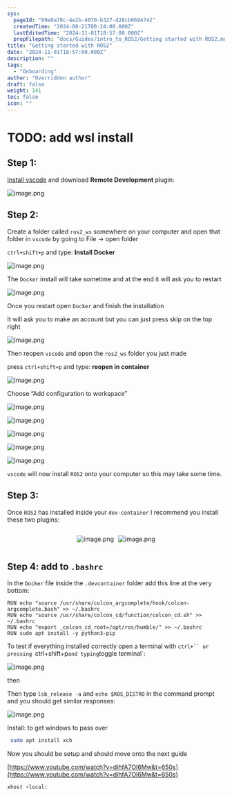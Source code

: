 ```yaml
---
sys:
  pageId: "89e0a78c-4e2b-4070-b327-d28cb0694742"
  createdTime: "2024-08-21T00:24:00.000Z"
  lastEditedTime: "2024-11-01T18:57:00.000Z"
  propFilepath: "docs/Guides/intro_to_ROS2/Getting started with ROS2.md"
title: "Getting started with ROS2"
date: "2024-11-01T18:57:00.000Z"
description: ""
tags:
  - "Onboarding"
author: "Overridden author"
draft: false
weight: 141
toc: false
icon: ""
---
```


# TODO: add wsl install

## Step 1:

[Install vscode](https://code.visualstudio.com/download) and download **Remote Development** plugin:

![image.png](https://prod-files-secure.s3.us-west-2.amazonaws.com/d518164a-d88e-44d1-a4ee-3adb3bd8bce0/efb52993-1881-4a40-b95e-6f020334f022/image.png?X-Amz-Algorithm=AWS4-HMAC-SHA256&X-Amz-Content-Sha256=UNSIGNED-PAYLOAD&X-Amz-Credential=ASIAZI2LB466S2XX433O%2F20250307%2Fus-west-2%2Fs3%2Faws4_request&X-Amz-Date=20250307T160942Z&X-Amz-Expires=3600&X-Amz-Security-Token=IQoJb3JpZ2luX2VjEAAaCXVzLXdlc3QtMiJGMEQCIGbo4lqBJX1yEFW2zjKNx53YS70rxe6E2xzgkHzcoFvCAiBRMh2U31ek5lvlR2L161TQllCG1hViCgzsktiqv1QsuCr%2FAwhIEAAaDDYzNzQyMzE4MzgwNSIMJjHHicSinECkKWnuKtwDODpyYDZLVzlIAdfZupj4ReGiGQlrI2a5KhZQE5b2mW%2FqluNYj5yiLG9JHHDBEnuC3LrZxHJpJDEl7pCw7UH0OCa3ae4ZbugrcDWRERA7To8KIZNd%2BePHVU1%2BO88O8T9nU5xG%2Bf6Knzdzbdz1VW1jh8%2F8%2FZp02AQQSGrS%2FIK2HCoZI3UnljLTFuANJQVBc%2BykmlQFUKbR3Oawgxxzu8TLdduRzOY8WMs04TOerHfu0gXr7DYa1kTbuk97X7XiYu9vzXpNeS6h%2Bzj9deHBn37YLUOBjPa38zJCZrZB4BKuJdvKSO5uWLGk7c8fUu7%2B2vGMnEYo3p7ITCL7mI%2BhveSC8%2BD0ODCQ1JI08jnD2AWeqmfmCZVwy1tuUzlG88Uqtt21gv5KxMKlOUMgJZiEv1hQxlKyPgV%2BHpqi9Fe%2F18n4erSKFO4HQIux8X1SxLRPoyRao%2F0zT7O2csZs5r246fsiB2dUzUJq2EBFFu9qPTzFa0wCWY9a0tkhTaJIOcjfpfx3R8uahEsJ6oOv307KQF0wsk2B9v4EPbaQMbgg7bxF35FgYv0PgYOwi83WLEicE7eL4npkGuS0j0ncfvq8JYy4BF79p5F2MOr%2FO%2FM81htvUt%2BsUGWlyilD00Vp3dcwtZ%2BsvgY6pgFcVcsROWlpL67YicS%2BSCMuaJGUbpn9MMICqwEeDMvNZ2iiWl%2BzQnp%2Bqx1RZJ8kBrM%2FBAL2CzZ6x7UbbJkZscVEORLF9CzvbkG0ZJFKZ1cJCvumBqhxi1wryr5ixUiHgHpKNC9S0euKQDJH6FkILmMdxWd9jJMDOijHD68%2FFAHJOChWgfsASsOC2R%2BSVObjydGCmW27%2FT%2B7hv%2B5sooyftoZiGh5bq46&X-Amz-Signature=ca7d8fda3b04c11be8e1a4a5d5445cf875056316f9680d1b4fded21148559829&X-Amz-SignedHeaders=host&x-id=GetObject)

## Step 2:

Create a folder called `ros2_ws` somewhere on your computer and open that folder in `vscode` by going to File → open folder 

`ctrl+shift+p` and type: **Install Docker**

![image.png](https://prod-files-secure.s3.us-west-2.amazonaws.com/d518164a-d88e-44d1-a4ee-3adb3bd8bce0/2269dc0e-1cd5-47ff-bceb-c04ad9b2eab0/image.png?X-Amz-Algorithm=AWS4-HMAC-SHA256&X-Amz-Content-Sha256=UNSIGNED-PAYLOAD&X-Amz-Credential=ASIAZI2LB466S2XX433O%2F20250307%2Fus-west-2%2Fs3%2Faws4_request&X-Amz-Date=20250307T160942Z&X-Amz-Expires=3600&X-Amz-Security-Token=IQoJb3JpZ2luX2VjEAAaCXVzLXdlc3QtMiJGMEQCIGbo4lqBJX1yEFW2zjKNx53YS70rxe6E2xzgkHzcoFvCAiBRMh2U31ek5lvlR2L161TQllCG1hViCgzsktiqv1QsuCr%2FAwhIEAAaDDYzNzQyMzE4MzgwNSIMJjHHicSinECkKWnuKtwDODpyYDZLVzlIAdfZupj4ReGiGQlrI2a5KhZQE5b2mW%2FqluNYj5yiLG9JHHDBEnuC3LrZxHJpJDEl7pCw7UH0OCa3ae4ZbugrcDWRERA7To8KIZNd%2BePHVU1%2BO88O8T9nU5xG%2Bf6Knzdzbdz1VW1jh8%2F8%2FZp02AQQSGrS%2FIK2HCoZI3UnljLTFuANJQVBc%2BykmlQFUKbR3Oawgxxzu8TLdduRzOY8WMs04TOerHfu0gXr7DYa1kTbuk97X7XiYu9vzXpNeS6h%2Bzj9deHBn37YLUOBjPa38zJCZrZB4BKuJdvKSO5uWLGk7c8fUu7%2B2vGMnEYo3p7ITCL7mI%2BhveSC8%2BD0ODCQ1JI08jnD2AWeqmfmCZVwy1tuUzlG88Uqtt21gv5KxMKlOUMgJZiEv1hQxlKyPgV%2BHpqi9Fe%2F18n4erSKFO4HQIux8X1SxLRPoyRao%2F0zT7O2csZs5r246fsiB2dUzUJq2EBFFu9qPTzFa0wCWY9a0tkhTaJIOcjfpfx3R8uahEsJ6oOv307KQF0wsk2B9v4EPbaQMbgg7bxF35FgYv0PgYOwi83WLEicE7eL4npkGuS0j0ncfvq8JYy4BF79p5F2MOr%2FO%2FM81htvUt%2BsUGWlyilD00Vp3dcwtZ%2BsvgY6pgFcVcsROWlpL67YicS%2BSCMuaJGUbpn9MMICqwEeDMvNZ2iiWl%2BzQnp%2Bqx1RZJ8kBrM%2FBAL2CzZ6x7UbbJkZscVEORLF9CzvbkG0ZJFKZ1cJCvumBqhxi1wryr5ixUiHgHpKNC9S0euKQDJH6FkILmMdxWd9jJMDOijHD68%2FFAHJOChWgfsASsOC2R%2BSVObjydGCmW27%2FT%2B7hv%2B5sooyftoZiGh5bq46&X-Amz-Signature=9325dd3e80136f3d426a9c9eabb4f65d5b2ea685bd8fbf3226d83e56f102fea6&X-Amz-SignedHeaders=host&x-id=GetObject)

The `Docker` install will take sometime and at the end it will ask you to restart

![image.png](https://prod-files-secure.s3.us-west-2.amazonaws.com/d518164a-d88e-44d1-a4ee-3adb3bd8bce0/ed233f78-be33-4b1f-b89c-9c346c0e961e/image.png?X-Amz-Algorithm=AWS4-HMAC-SHA256&X-Amz-Content-Sha256=UNSIGNED-PAYLOAD&X-Amz-Credential=ASIAZI2LB466S2XX433O%2F20250307%2Fus-west-2%2Fs3%2Faws4_request&X-Amz-Date=20250307T160942Z&X-Amz-Expires=3600&X-Amz-Security-Token=IQoJb3JpZ2luX2VjEAAaCXVzLXdlc3QtMiJGMEQCIGbo4lqBJX1yEFW2zjKNx53YS70rxe6E2xzgkHzcoFvCAiBRMh2U31ek5lvlR2L161TQllCG1hViCgzsktiqv1QsuCr%2FAwhIEAAaDDYzNzQyMzE4MzgwNSIMJjHHicSinECkKWnuKtwDODpyYDZLVzlIAdfZupj4ReGiGQlrI2a5KhZQE5b2mW%2FqluNYj5yiLG9JHHDBEnuC3LrZxHJpJDEl7pCw7UH0OCa3ae4ZbugrcDWRERA7To8KIZNd%2BePHVU1%2BO88O8T9nU5xG%2Bf6Knzdzbdz1VW1jh8%2F8%2FZp02AQQSGrS%2FIK2HCoZI3UnljLTFuANJQVBc%2BykmlQFUKbR3Oawgxxzu8TLdduRzOY8WMs04TOerHfu0gXr7DYa1kTbuk97X7XiYu9vzXpNeS6h%2Bzj9deHBn37YLUOBjPa38zJCZrZB4BKuJdvKSO5uWLGk7c8fUu7%2B2vGMnEYo3p7ITCL7mI%2BhveSC8%2BD0ODCQ1JI08jnD2AWeqmfmCZVwy1tuUzlG88Uqtt21gv5KxMKlOUMgJZiEv1hQxlKyPgV%2BHpqi9Fe%2F18n4erSKFO4HQIux8X1SxLRPoyRao%2F0zT7O2csZs5r246fsiB2dUzUJq2EBFFu9qPTzFa0wCWY9a0tkhTaJIOcjfpfx3R8uahEsJ6oOv307KQF0wsk2B9v4EPbaQMbgg7bxF35FgYv0PgYOwi83WLEicE7eL4npkGuS0j0ncfvq8JYy4BF79p5F2MOr%2FO%2FM81htvUt%2BsUGWlyilD00Vp3dcwtZ%2BsvgY6pgFcVcsROWlpL67YicS%2BSCMuaJGUbpn9MMICqwEeDMvNZ2iiWl%2BzQnp%2Bqx1RZJ8kBrM%2FBAL2CzZ6x7UbbJkZscVEORLF9CzvbkG0ZJFKZ1cJCvumBqhxi1wryr5ixUiHgHpKNC9S0euKQDJH6FkILmMdxWd9jJMDOijHD68%2FFAHJOChWgfsASsOC2R%2BSVObjydGCmW27%2FT%2B7hv%2B5sooyftoZiGh5bq46&X-Amz-Signature=e094d4458fc516940d84e1ca663e6b1f191671b16b3f5e4667bdbc409607d789&X-Amz-SignedHeaders=host&x-id=GetObject)

Once you restart open `Docker` and finish the installation

It will ask you to make an account but you can just press skip on the top right

![image.png](https://prod-files-secure.s3.us-west-2.amazonaws.com/d518164a-d88e-44d1-a4ee-3adb3bd8bce0/21010ad9-1659-4fd9-9f59-9932a09b2a3d/image.png?X-Amz-Algorithm=AWS4-HMAC-SHA256&X-Amz-Content-Sha256=UNSIGNED-PAYLOAD&X-Amz-Credential=ASIAZI2LB466S2XX433O%2F20250307%2Fus-west-2%2Fs3%2Faws4_request&X-Amz-Date=20250307T160942Z&X-Amz-Expires=3600&X-Amz-Security-Token=IQoJb3JpZ2luX2VjEAAaCXVzLXdlc3QtMiJGMEQCIGbo4lqBJX1yEFW2zjKNx53YS70rxe6E2xzgkHzcoFvCAiBRMh2U31ek5lvlR2L161TQllCG1hViCgzsktiqv1QsuCr%2FAwhIEAAaDDYzNzQyMzE4MzgwNSIMJjHHicSinECkKWnuKtwDODpyYDZLVzlIAdfZupj4ReGiGQlrI2a5KhZQE5b2mW%2FqluNYj5yiLG9JHHDBEnuC3LrZxHJpJDEl7pCw7UH0OCa3ae4ZbugrcDWRERA7To8KIZNd%2BePHVU1%2BO88O8T9nU5xG%2Bf6Knzdzbdz1VW1jh8%2F8%2FZp02AQQSGrS%2FIK2HCoZI3UnljLTFuANJQVBc%2BykmlQFUKbR3Oawgxxzu8TLdduRzOY8WMs04TOerHfu0gXr7DYa1kTbuk97X7XiYu9vzXpNeS6h%2Bzj9deHBn37YLUOBjPa38zJCZrZB4BKuJdvKSO5uWLGk7c8fUu7%2B2vGMnEYo3p7ITCL7mI%2BhveSC8%2BD0ODCQ1JI08jnD2AWeqmfmCZVwy1tuUzlG88Uqtt21gv5KxMKlOUMgJZiEv1hQxlKyPgV%2BHpqi9Fe%2F18n4erSKFO4HQIux8X1SxLRPoyRao%2F0zT7O2csZs5r246fsiB2dUzUJq2EBFFu9qPTzFa0wCWY9a0tkhTaJIOcjfpfx3R8uahEsJ6oOv307KQF0wsk2B9v4EPbaQMbgg7bxF35FgYv0PgYOwi83WLEicE7eL4npkGuS0j0ncfvq8JYy4BF79p5F2MOr%2FO%2FM81htvUt%2BsUGWlyilD00Vp3dcwtZ%2BsvgY6pgFcVcsROWlpL67YicS%2BSCMuaJGUbpn9MMICqwEeDMvNZ2iiWl%2BzQnp%2Bqx1RZJ8kBrM%2FBAL2CzZ6x7UbbJkZscVEORLF9CzvbkG0ZJFKZ1cJCvumBqhxi1wryr5ixUiHgHpKNC9S0euKQDJH6FkILmMdxWd9jJMDOijHD68%2FFAHJOChWgfsASsOC2R%2BSVObjydGCmW27%2FT%2B7hv%2B5sooyftoZiGh5bq46&X-Amz-Signature=ae1f72c9746eb2da99e36ca0fc6a0df0f45dd3f64b9dd7e0888c8fe544f23351&X-Amz-SignedHeaders=host&x-id=GetObject)

Then reopen `vscode` and open the `ros2_ws` folder you just made

press `ctrl+shift+p` and type: **reopen in container**

![image.png](https://prod-files-secure.s3.us-west-2.amazonaws.com/d518164a-d88e-44d1-a4ee-3adb3bd8bce0/4e93b8c2-41ad-488c-8095-c74205196118/image.png?X-Amz-Algorithm=AWS4-HMAC-SHA256&X-Amz-Content-Sha256=UNSIGNED-PAYLOAD&X-Amz-Credential=ASIAZI2LB466S2XX433O%2F20250307%2Fus-west-2%2Fs3%2Faws4_request&X-Amz-Date=20250307T160942Z&X-Amz-Expires=3600&X-Amz-Security-Token=IQoJb3JpZ2luX2VjEAAaCXVzLXdlc3QtMiJGMEQCIGbo4lqBJX1yEFW2zjKNx53YS70rxe6E2xzgkHzcoFvCAiBRMh2U31ek5lvlR2L161TQllCG1hViCgzsktiqv1QsuCr%2FAwhIEAAaDDYzNzQyMzE4MzgwNSIMJjHHicSinECkKWnuKtwDODpyYDZLVzlIAdfZupj4ReGiGQlrI2a5KhZQE5b2mW%2FqluNYj5yiLG9JHHDBEnuC3LrZxHJpJDEl7pCw7UH0OCa3ae4ZbugrcDWRERA7To8KIZNd%2BePHVU1%2BO88O8T9nU5xG%2Bf6Knzdzbdz1VW1jh8%2F8%2FZp02AQQSGrS%2FIK2HCoZI3UnljLTFuANJQVBc%2BykmlQFUKbR3Oawgxxzu8TLdduRzOY8WMs04TOerHfu0gXr7DYa1kTbuk97X7XiYu9vzXpNeS6h%2Bzj9deHBn37YLUOBjPa38zJCZrZB4BKuJdvKSO5uWLGk7c8fUu7%2B2vGMnEYo3p7ITCL7mI%2BhveSC8%2BD0ODCQ1JI08jnD2AWeqmfmCZVwy1tuUzlG88Uqtt21gv5KxMKlOUMgJZiEv1hQxlKyPgV%2BHpqi9Fe%2F18n4erSKFO4HQIux8X1SxLRPoyRao%2F0zT7O2csZs5r246fsiB2dUzUJq2EBFFu9qPTzFa0wCWY9a0tkhTaJIOcjfpfx3R8uahEsJ6oOv307KQF0wsk2B9v4EPbaQMbgg7bxF35FgYv0PgYOwi83WLEicE7eL4npkGuS0j0ncfvq8JYy4BF79p5F2MOr%2FO%2FM81htvUt%2BsUGWlyilD00Vp3dcwtZ%2BsvgY6pgFcVcsROWlpL67YicS%2BSCMuaJGUbpn9MMICqwEeDMvNZ2iiWl%2BzQnp%2Bqx1RZJ8kBrM%2FBAL2CzZ6x7UbbJkZscVEORLF9CzvbkG0ZJFKZ1cJCvumBqhxi1wryr5ixUiHgHpKNC9S0euKQDJH6FkILmMdxWd9jJMDOijHD68%2FFAHJOChWgfsASsOC2R%2BSVObjydGCmW27%2FT%2B7hv%2B5sooyftoZiGh5bq46&X-Amz-Signature=2e8280dd229df3dbf2350a1ceeacd63eb0465937c2d5223a991786e9c9fbae69&X-Amz-SignedHeaders=host&x-id=GetObject)

Choose “Add configuration to workspace”

![image.png](https://prod-files-secure.s3.us-west-2.amazonaws.com/d518164a-d88e-44d1-a4ee-3adb3bd8bce0/9560b282-5060-4989-ba37-97e7b2c22476/image.png?X-Amz-Algorithm=AWS4-HMAC-SHA256&X-Amz-Content-Sha256=UNSIGNED-PAYLOAD&X-Amz-Credential=ASIAZI2LB466S2XX433O%2F20250307%2Fus-west-2%2Fs3%2Faws4_request&X-Amz-Date=20250307T160942Z&X-Amz-Expires=3600&X-Amz-Security-Token=IQoJb3JpZ2luX2VjEAAaCXVzLXdlc3QtMiJGMEQCIGbo4lqBJX1yEFW2zjKNx53YS70rxe6E2xzgkHzcoFvCAiBRMh2U31ek5lvlR2L161TQllCG1hViCgzsktiqv1QsuCr%2FAwhIEAAaDDYzNzQyMzE4MzgwNSIMJjHHicSinECkKWnuKtwDODpyYDZLVzlIAdfZupj4ReGiGQlrI2a5KhZQE5b2mW%2FqluNYj5yiLG9JHHDBEnuC3LrZxHJpJDEl7pCw7UH0OCa3ae4ZbugrcDWRERA7To8KIZNd%2BePHVU1%2BO88O8T9nU5xG%2Bf6Knzdzbdz1VW1jh8%2F8%2FZp02AQQSGrS%2FIK2HCoZI3UnljLTFuANJQVBc%2BykmlQFUKbR3Oawgxxzu8TLdduRzOY8WMs04TOerHfu0gXr7DYa1kTbuk97X7XiYu9vzXpNeS6h%2Bzj9deHBn37YLUOBjPa38zJCZrZB4BKuJdvKSO5uWLGk7c8fUu7%2B2vGMnEYo3p7ITCL7mI%2BhveSC8%2BD0ODCQ1JI08jnD2AWeqmfmCZVwy1tuUzlG88Uqtt21gv5KxMKlOUMgJZiEv1hQxlKyPgV%2BHpqi9Fe%2F18n4erSKFO4HQIux8X1SxLRPoyRao%2F0zT7O2csZs5r246fsiB2dUzUJq2EBFFu9qPTzFa0wCWY9a0tkhTaJIOcjfpfx3R8uahEsJ6oOv307KQF0wsk2B9v4EPbaQMbgg7bxF35FgYv0PgYOwi83WLEicE7eL4npkGuS0j0ncfvq8JYy4BF79p5F2MOr%2FO%2FM81htvUt%2BsUGWlyilD00Vp3dcwtZ%2BsvgY6pgFcVcsROWlpL67YicS%2BSCMuaJGUbpn9MMICqwEeDMvNZ2iiWl%2BzQnp%2Bqx1RZJ8kBrM%2FBAL2CzZ6x7UbbJkZscVEORLF9CzvbkG0ZJFKZ1cJCvumBqhxi1wryr5ixUiHgHpKNC9S0euKQDJH6FkILmMdxWd9jJMDOijHD68%2FFAHJOChWgfsASsOC2R%2BSVObjydGCmW27%2FT%2B7hv%2B5sooyftoZiGh5bq46&X-Amz-Signature=14f742ad58206c6f4955c7aa5f4d6e7ddbe0aa85f58f43746890641434c942ec&X-Amz-SignedHeaders=host&x-id=GetObject)

![image.png](https://prod-files-secure.s3.us-west-2.amazonaws.com/d518164a-d88e-44d1-a4ee-3adb3bd8bce0/2ee63f81-886b-48e8-a553-dc6e5eac99e4/image.png?X-Amz-Algorithm=AWS4-HMAC-SHA256&X-Amz-Content-Sha256=UNSIGNED-PAYLOAD&X-Amz-Credential=ASIAZI2LB466S2XX433O%2F20250307%2Fus-west-2%2Fs3%2Faws4_request&X-Amz-Date=20250307T160942Z&X-Amz-Expires=3600&X-Amz-Security-Token=IQoJb3JpZ2luX2VjEAAaCXVzLXdlc3QtMiJGMEQCIGbo4lqBJX1yEFW2zjKNx53YS70rxe6E2xzgkHzcoFvCAiBRMh2U31ek5lvlR2L161TQllCG1hViCgzsktiqv1QsuCr%2FAwhIEAAaDDYzNzQyMzE4MzgwNSIMJjHHicSinECkKWnuKtwDODpyYDZLVzlIAdfZupj4ReGiGQlrI2a5KhZQE5b2mW%2FqluNYj5yiLG9JHHDBEnuC3LrZxHJpJDEl7pCw7UH0OCa3ae4ZbugrcDWRERA7To8KIZNd%2BePHVU1%2BO88O8T9nU5xG%2Bf6Knzdzbdz1VW1jh8%2F8%2FZp02AQQSGrS%2FIK2HCoZI3UnljLTFuANJQVBc%2BykmlQFUKbR3Oawgxxzu8TLdduRzOY8WMs04TOerHfu0gXr7DYa1kTbuk97X7XiYu9vzXpNeS6h%2Bzj9deHBn37YLUOBjPa38zJCZrZB4BKuJdvKSO5uWLGk7c8fUu7%2B2vGMnEYo3p7ITCL7mI%2BhveSC8%2BD0ODCQ1JI08jnD2AWeqmfmCZVwy1tuUzlG88Uqtt21gv5KxMKlOUMgJZiEv1hQxlKyPgV%2BHpqi9Fe%2F18n4erSKFO4HQIux8X1SxLRPoyRao%2F0zT7O2csZs5r246fsiB2dUzUJq2EBFFu9qPTzFa0wCWY9a0tkhTaJIOcjfpfx3R8uahEsJ6oOv307KQF0wsk2B9v4EPbaQMbgg7bxF35FgYv0PgYOwi83WLEicE7eL4npkGuS0j0ncfvq8JYy4BF79p5F2MOr%2FO%2FM81htvUt%2BsUGWlyilD00Vp3dcwtZ%2BsvgY6pgFcVcsROWlpL67YicS%2BSCMuaJGUbpn9MMICqwEeDMvNZ2iiWl%2BzQnp%2Bqx1RZJ8kBrM%2FBAL2CzZ6x7UbbJkZscVEORLF9CzvbkG0ZJFKZ1cJCvumBqhxi1wryr5ixUiHgHpKNC9S0euKQDJH6FkILmMdxWd9jJMDOijHD68%2FFAHJOChWgfsASsOC2R%2BSVObjydGCmW27%2FT%2B7hv%2B5sooyftoZiGh5bq46&X-Amz-Signature=656ba8dd76465c87edc4eaf3c8edd42e8a14cdd64f3a116a7c6966ca35f2ea34&X-Amz-SignedHeaders=host&x-id=GetObject)

![image.png](https://prod-files-secure.s3.us-west-2.amazonaws.com/d518164a-d88e-44d1-a4ee-3adb3bd8bce0/ae1580b2-b048-407e-aed9-b584224a7a04/image.png?X-Amz-Algorithm=AWS4-HMAC-SHA256&X-Amz-Content-Sha256=UNSIGNED-PAYLOAD&X-Amz-Credential=ASIAZI2LB466S2XX433O%2F20250307%2Fus-west-2%2Fs3%2Faws4_request&X-Amz-Date=20250307T160942Z&X-Amz-Expires=3600&X-Amz-Security-Token=IQoJb3JpZ2luX2VjEAAaCXVzLXdlc3QtMiJGMEQCIGbo4lqBJX1yEFW2zjKNx53YS70rxe6E2xzgkHzcoFvCAiBRMh2U31ek5lvlR2L161TQllCG1hViCgzsktiqv1QsuCr%2FAwhIEAAaDDYzNzQyMzE4MzgwNSIMJjHHicSinECkKWnuKtwDODpyYDZLVzlIAdfZupj4ReGiGQlrI2a5KhZQE5b2mW%2FqluNYj5yiLG9JHHDBEnuC3LrZxHJpJDEl7pCw7UH0OCa3ae4ZbugrcDWRERA7To8KIZNd%2BePHVU1%2BO88O8T9nU5xG%2Bf6Knzdzbdz1VW1jh8%2F8%2FZp02AQQSGrS%2FIK2HCoZI3UnljLTFuANJQVBc%2BykmlQFUKbR3Oawgxxzu8TLdduRzOY8WMs04TOerHfu0gXr7DYa1kTbuk97X7XiYu9vzXpNeS6h%2Bzj9deHBn37YLUOBjPa38zJCZrZB4BKuJdvKSO5uWLGk7c8fUu7%2B2vGMnEYo3p7ITCL7mI%2BhveSC8%2BD0ODCQ1JI08jnD2AWeqmfmCZVwy1tuUzlG88Uqtt21gv5KxMKlOUMgJZiEv1hQxlKyPgV%2BHpqi9Fe%2F18n4erSKFO4HQIux8X1SxLRPoyRao%2F0zT7O2csZs5r246fsiB2dUzUJq2EBFFu9qPTzFa0wCWY9a0tkhTaJIOcjfpfx3R8uahEsJ6oOv307KQF0wsk2B9v4EPbaQMbgg7bxF35FgYv0PgYOwi83WLEicE7eL4npkGuS0j0ncfvq8JYy4BF79p5F2MOr%2FO%2FM81htvUt%2BsUGWlyilD00Vp3dcwtZ%2BsvgY6pgFcVcsROWlpL67YicS%2BSCMuaJGUbpn9MMICqwEeDMvNZ2iiWl%2BzQnp%2Bqx1RZJ8kBrM%2FBAL2CzZ6x7UbbJkZscVEORLF9CzvbkG0ZJFKZ1cJCvumBqhxi1wryr5ixUiHgHpKNC9S0euKQDJH6FkILmMdxWd9jJMDOijHD68%2FFAHJOChWgfsASsOC2R%2BSVObjydGCmW27%2FT%2B7hv%2B5sooyftoZiGh5bq46&X-Amz-Signature=c1628e618d2b21a59590d70428466d50475f343b2c1263f289dcc409fe1c51b9&X-Amz-SignedHeaders=host&x-id=GetObject)

![image.png](https://prod-files-secure.s3.us-west-2.amazonaws.com/d518164a-d88e-44d1-a4ee-3adb3bd8bce0/53255b28-f75e-430f-b9e3-c0ac8577e42b/image.png?X-Amz-Algorithm=AWS4-HMAC-SHA256&X-Amz-Content-Sha256=UNSIGNED-PAYLOAD&X-Amz-Credential=ASIAZI2LB466S2XX433O%2F20250307%2Fus-west-2%2Fs3%2Faws4_request&X-Amz-Date=20250307T160942Z&X-Amz-Expires=3600&X-Amz-Security-Token=IQoJb3JpZ2luX2VjEAAaCXVzLXdlc3QtMiJGMEQCIGbo4lqBJX1yEFW2zjKNx53YS70rxe6E2xzgkHzcoFvCAiBRMh2U31ek5lvlR2L161TQllCG1hViCgzsktiqv1QsuCr%2FAwhIEAAaDDYzNzQyMzE4MzgwNSIMJjHHicSinECkKWnuKtwDODpyYDZLVzlIAdfZupj4ReGiGQlrI2a5KhZQE5b2mW%2FqluNYj5yiLG9JHHDBEnuC3LrZxHJpJDEl7pCw7UH0OCa3ae4ZbugrcDWRERA7To8KIZNd%2BePHVU1%2BO88O8T9nU5xG%2Bf6Knzdzbdz1VW1jh8%2F8%2FZp02AQQSGrS%2FIK2HCoZI3UnljLTFuANJQVBc%2BykmlQFUKbR3Oawgxxzu8TLdduRzOY8WMs04TOerHfu0gXr7DYa1kTbuk97X7XiYu9vzXpNeS6h%2Bzj9deHBn37YLUOBjPa38zJCZrZB4BKuJdvKSO5uWLGk7c8fUu7%2B2vGMnEYo3p7ITCL7mI%2BhveSC8%2BD0ODCQ1JI08jnD2AWeqmfmCZVwy1tuUzlG88Uqtt21gv5KxMKlOUMgJZiEv1hQxlKyPgV%2BHpqi9Fe%2F18n4erSKFO4HQIux8X1SxLRPoyRao%2F0zT7O2csZs5r246fsiB2dUzUJq2EBFFu9qPTzFa0wCWY9a0tkhTaJIOcjfpfx3R8uahEsJ6oOv307KQF0wsk2B9v4EPbaQMbgg7bxF35FgYv0PgYOwi83WLEicE7eL4npkGuS0j0ncfvq8JYy4BF79p5F2MOr%2FO%2FM81htvUt%2BsUGWlyilD00Vp3dcwtZ%2BsvgY6pgFcVcsROWlpL67YicS%2BSCMuaJGUbpn9MMICqwEeDMvNZ2iiWl%2BzQnp%2Bqx1RZJ8kBrM%2FBAL2CzZ6x7UbbJkZscVEORLF9CzvbkG0ZJFKZ1cJCvumBqhxi1wryr5ixUiHgHpKNC9S0euKQDJH6FkILmMdxWd9jJMDOijHD68%2FFAHJOChWgfsASsOC2R%2BSVObjydGCmW27%2FT%2B7hv%2B5sooyftoZiGh5bq46&X-Amz-Signature=11fbfcf33d0dd5c201c51f20e15b3afdccf1a9a887affef84d5495834cf85fb1&X-Amz-SignedHeaders=host&x-id=GetObject)

![image.png](https://prod-files-secure.s3.us-west-2.amazonaws.com/d518164a-d88e-44d1-a4ee-3adb3bd8bce0/7c562767-5af9-4ffb-97d1-327bcdf4ee00/image.png?X-Amz-Algorithm=AWS4-HMAC-SHA256&X-Amz-Content-Sha256=UNSIGNED-PAYLOAD&X-Amz-Credential=ASIAZI2LB466S2XX433O%2F20250307%2Fus-west-2%2Fs3%2Faws4_request&X-Amz-Date=20250307T160942Z&X-Amz-Expires=3600&X-Amz-Security-Token=IQoJb3JpZ2luX2VjEAAaCXVzLXdlc3QtMiJGMEQCIGbo4lqBJX1yEFW2zjKNx53YS70rxe6E2xzgkHzcoFvCAiBRMh2U31ek5lvlR2L161TQllCG1hViCgzsktiqv1QsuCr%2FAwhIEAAaDDYzNzQyMzE4MzgwNSIMJjHHicSinECkKWnuKtwDODpyYDZLVzlIAdfZupj4ReGiGQlrI2a5KhZQE5b2mW%2FqluNYj5yiLG9JHHDBEnuC3LrZxHJpJDEl7pCw7UH0OCa3ae4ZbugrcDWRERA7To8KIZNd%2BePHVU1%2BO88O8T9nU5xG%2Bf6Knzdzbdz1VW1jh8%2F8%2FZp02AQQSGrS%2FIK2HCoZI3UnljLTFuANJQVBc%2BykmlQFUKbR3Oawgxxzu8TLdduRzOY8WMs04TOerHfu0gXr7DYa1kTbuk97X7XiYu9vzXpNeS6h%2Bzj9deHBn37YLUOBjPa38zJCZrZB4BKuJdvKSO5uWLGk7c8fUu7%2B2vGMnEYo3p7ITCL7mI%2BhveSC8%2BD0ODCQ1JI08jnD2AWeqmfmCZVwy1tuUzlG88Uqtt21gv5KxMKlOUMgJZiEv1hQxlKyPgV%2BHpqi9Fe%2F18n4erSKFO4HQIux8X1SxLRPoyRao%2F0zT7O2csZs5r246fsiB2dUzUJq2EBFFu9qPTzFa0wCWY9a0tkhTaJIOcjfpfx3R8uahEsJ6oOv307KQF0wsk2B9v4EPbaQMbgg7bxF35FgYv0PgYOwi83WLEicE7eL4npkGuS0j0ncfvq8JYy4BF79p5F2MOr%2FO%2FM81htvUt%2BsUGWlyilD00Vp3dcwtZ%2BsvgY6pgFcVcsROWlpL67YicS%2BSCMuaJGUbpn9MMICqwEeDMvNZ2iiWl%2BzQnp%2Bqx1RZJ8kBrM%2FBAL2CzZ6x7UbbJkZscVEORLF9CzvbkG0ZJFKZ1cJCvumBqhxi1wryr5ixUiHgHpKNC9S0euKQDJH6FkILmMdxWd9jJMDOijHD68%2FFAHJOChWgfsASsOC2R%2BSVObjydGCmW27%2FT%2B7hv%2B5sooyftoZiGh5bq46&X-Amz-Signature=19e148ae1144674263fc2cee478581b74b4d4a6f806448289ea0cbff31c2cd6e&X-Amz-SignedHeaders=host&x-id=GetObject)

`vscode` will now install `ROS2` onto your computer so this may take some time.

## Step 3:

Once `ROS2` has installed inside your `dev-container` I recommend you install these two plugins:

<div style="display: flex;flex-direction: row; column-gap:10px; max-width: 630px;justify-content: center;">
<div>

![image.png](https://prod-files-secure.s3.us-west-2.amazonaws.com/d518164a-d88e-44d1-a4ee-3adb3bd8bce0/3fc3d550-5a54-4ba1-ba6b-faa01cdb7369/image.png?X-Amz-Algorithm=AWS4-HMAC-SHA256&X-Amz-Content-Sha256=UNSIGNED-PAYLOAD&X-Amz-Credential=ASIAZI2LB466RKDLKLRS%2F20250307%2Fus-west-2%2Fs3%2Faws4_request&X-Amz-Date=20250307T160947Z&X-Amz-Expires=3600&X-Amz-Security-Token=IQoJb3JpZ2luX2VjEAAaCXVzLXdlc3QtMiJIMEYCIQCJN%2BDJC6MpoMz80KRaoh17PKgjP3aZDLOhO2s2pWMb5QIhAKn%2Fi7kg3pl4S9NoG40%2BQ5II5VdsfwXmVdGEVz7owQPZKv8DCEkQABoMNjM3NDIzMTgzODA1IgxzHZ6qs9ihI0Ywn9Qq3APp91CpYZe%2FKaAaLsdOV%2B4AMJi56YzTWSyi9Zp9eMvNAbRcBSzVRS%2F49I6JHAzAn%2BfmRlCUnjfKX8lcplTVedf%2FwDEcU021NPMS%2BDzG9n3ZexqA2aTlV6Gj3BkvsjPYs95WDeIx3%2BaMwi0ZhQVKLYxCzIKd6tDmTb1t9%2B3u7l020s3hS1lvoKwDX63uR7NHZUvJ5wQbuuahKYwSq%2BTPk4LLkSLokekDw1Q4VNP474TIVNvJBfbhevsURop5%2B5uX81fA6vpJUViK1P8we4td5p2v52sQJX16TATJaq8LDzalCmXuQa65rMPvW8GqBaLoJ2Sj0ZJ4bRIm9VBtOSBhfiHPM8rrWTiKWhcw%2BzgW3WQKLOkI%2BDzIylGeEBO1HbOSCo57T3A0o3LlYKezKZJSFiLpVkhFR3UlGETf%2BBd2frS4Yj5leu9QjSZwE0YYXjDA8CIQ4XWoZTh1SsvMUOVu%2F7XbzARWLOYjNdKQh7%2BK%2FuBtu1SxTgMpn6L7cK6DXEHcCTM4G9j4pAWojKFlHxiEyoKFLsgRrIiISR%2B9UJF1TZ5gv8YJPKz35Lapbtr7fpMflzd7cf%2BmLhGtx4cMDFGXnA%2FLvG0M88QIqCHsxUlIG%2FjbftovuPfVf0KccrzVNzD0n6y%2BBjqkAaXX6H7s5tjKkOMq%2B9IEOLxj6zuMo1wQFz7zZqD983cpTeqq0i4x5vVYCsaNJWP8U3rrxWDupneAwMZHfHIp6mv1BdICHuzQQnkzw1Xzyh9A6WLaTDvVvIYb0krAzo6NXfyIieFlPhj6vGd5qcvkF%2FmWq0WNp4zwuw2WpMfF03VDJZ2rZuwLAX6V4MM7nYydPpjkTrcW6Wb%2FGtBopQQ%2BAuue7hkL&X-Amz-Signature=5a2a74291fc9a1e45440406ed2272703e748c7c6e7920466f9cedd07bea9ec53&X-Amz-SignedHeaders=host&x-id=GetObject)

</div>
<div>

![image.png](https://prod-files-secure.s3.us-west-2.amazonaws.com/d518164a-d88e-44d1-a4ee-3adb3bd8bce0/d994cc66-13c2-4093-a5a3-f84cf4601a82/image.png?X-Amz-Algorithm=AWS4-HMAC-SHA256&X-Amz-Content-Sha256=UNSIGNED-PAYLOAD&X-Amz-Credential=ASIAZI2LB466UBLKMA5A%2F20250307%2Fus-west-2%2Fs3%2Faws4_request&X-Amz-Date=20250307T160948Z&X-Amz-Expires=3600&X-Amz-Security-Token=IQoJb3JpZ2luX2VjEAAaCXVzLXdlc3QtMiJHMEUCIGujKB2XS0igXBqDdJmVESrUZxeM8Q%2BkebuLwOBkpsF5AiEA0ijugRFT%2BbJJ3Wr0DxrPuHwZG47tBZJtdxsljQ4A8ZYq%2FwMISBAAGgw2Mzc0MjMxODM4MDUiDEmjiLU6dgo6aZsSQSrcA2L6vRJI0v5vs3wGY7qsQyF3O8hGfTRHivq0IyFSVY5Sc2MHJz6qMm6BEQBF3zy0ahnmqo4JJ%2FLkJNwq0rune0RRs8rIe2l6xrLj7SHulv16ZHpIdA7U%2BYpLZ%2BFmmfVVxFiyr1S1i%2BvHpBZiVLh6cZf%2BflV3Rs1z4cg2XBWbatDaG75H9Ha%2Fqw3hCRO5Kwpb57rfVr1SBSoYmNQ0Coy%2FUJ%2FOUDfnriy9izfNJGqh52XC24a0tqWNN54F4fQQkphUYZTcDLWJT%2BmOH2KmZt2WCjdLvBrSB73S5s%2BY%2FQL2QthT9DcU%2Bxhsp7lvSAQQTNtxaZ3eFP4ikwCkwH05KqoSyn4jlgk1bIqLySjbk5zI%2BJRmX346vWiMT1nv76BLnVTnoHuEBEd1uhkjzY1VvALwY6sqE0iti5MBPMSTWDfwlEzEDdvM2%2F0kgspvGrCY%2F1D14PQQHZF6XvFVqR1gusL8pxzf%2BFRGTOSQEf73qlYuZNmgg%2Bpbp6XHM82uYKtm9zdqcPq1iUnQj8vE3wrOrVwEvAs0WcIM71zjFhXgkVTrdiX%2FbNpZbd1H1fbwbuyXJW8VS7UFKuOZkkBAVUdySyepPkAZiYnYri5hTe%2FnkTMhspF%2F262FaHDoNOzSYeLaMLOfrL4GOqUBBTClyVREajcw08xg65FaRpinSJU1uRA%2FlskO1HtvkXGoMXCnBFipXvba3ydDKaNd%2F3uOo61nWq5pfY%2Bso5RYpi%2B7U857ikwS57ODfjmI1A4fpMBiohtgadM8XoHPjpT2dTbCyB27CFXwKDiGz3uCGTJKXld4c4BxYFhCl6Zy%2F51X4XUJELfFvA0jVs%2F004a7R2uKzGFAF5VaqI9CaD%2BSScVc%2BDrx&X-Amz-Signature=16947bb6b66dfdd32544456381aa1d0a1696a75cdcd7196d5e7faa1476511c79&X-Amz-SignedHeaders=host&x-id=GetObject)

</div>
</div>

## Step 4: add to `.bashrc`

In the `Docker` file inside the `.devcontainer` folder add this line at the very bottom: 

```docker
RUN echo "source /usr/share/colcon_argcomplete/hook/colcon-argcomplete.bash" >> ~/.bashrc
RUN echo "source /usr/share/colcon_cd/function/colcon_cd.sh" >> ~/.bashrc
RUN echo "export _colcon_cd_root=/opt/ros/humble/" >> ~/.bashrc
RUN sudo apt install -y python3-pip 
```

To test if everything installed correctly open a terminal with `ctrl+`` or pressing `ctrl+shift+p` and typing `toggle terminal`:

![image.png](https://prod-files-secure.s3.us-west-2.amazonaws.com/d518164a-d88e-44d1-a4ee-3adb3bd8bce0/6a4943d8-b04e-4c02-9a58-775f3384d1a5/image.png?X-Amz-Algorithm=AWS4-HMAC-SHA256&X-Amz-Content-Sha256=UNSIGNED-PAYLOAD&X-Amz-Credential=ASIAZI2LB466S2XX433O%2F20250307%2Fus-west-2%2Fs3%2Faws4_request&X-Amz-Date=20250307T160942Z&X-Amz-Expires=3600&X-Amz-Security-Token=IQoJb3JpZ2luX2VjEAAaCXVzLXdlc3QtMiJGMEQCIGbo4lqBJX1yEFW2zjKNx53YS70rxe6E2xzgkHzcoFvCAiBRMh2U31ek5lvlR2L161TQllCG1hViCgzsktiqv1QsuCr%2FAwhIEAAaDDYzNzQyMzE4MzgwNSIMJjHHicSinECkKWnuKtwDODpyYDZLVzlIAdfZupj4ReGiGQlrI2a5KhZQE5b2mW%2FqluNYj5yiLG9JHHDBEnuC3LrZxHJpJDEl7pCw7UH0OCa3ae4ZbugrcDWRERA7To8KIZNd%2BePHVU1%2BO88O8T9nU5xG%2Bf6Knzdzbdz1VW1jh8%2F8%2FZp02AQQSGrS%2FIK2HCoZI3UnljLTFuANJQVBc%2BykmlQFUKbR3Oawgxxzu8TLdduRzOY8WMs04TOerHfu0gXr7DYa1kTbuk97X7XiYu9vzXpNeS6h%2Bzj9deHBn37YLUOBjPa38zJCZrZB4BKuJdvKSO5uWLGk7c8fUu7%2B2vGMnEYo3p7ITCL7mI%2BhveSC8%2BD0ODCQ1JI08jnD2AWeqmfmCZVwy1tuUzlG88Uqtt21gv5KxMKlOUMgJZiEv1hQxlKyPgV%2BHpqi9Fe%2F18n4erSKFO4HQIux8X1SxLRPoyRao%2F0zT7O2csZs5r246fsiB2dUzUJq2EBFFu9qPTzFa0wCWY9a0tkhTaJIOcjfpfx3R8uahEsJ6oOv307KQF0wsk2B9v4EPbaQMbgg7bxF35FgYv0PgYOwi83WLEicE7eL4npkGuS0j0ncfvq8JYy4BF79p5F2MOr%2FO%2FM81htvUt%2BsUGWlyilD00Vp3dcwtZ%2BsvgY6pgFcVcsROWlpL67YicS%2BSCMuaJGUbpn9MMICqwEeDMvNZ2iiWl%2BzQnp%2Bqx1RZJ8kBrM%2FBAL2CzZ6x7UbbJkZscVEORLF9CzvbkG0ZJFKZ1cJCvumBqhxi1wryr5ixUiHgHpKNC9S0euKQDJH6FkILmMdxWd9jJMDOijHD68%2FFAHJOChWgfsASsOC2R%2BSVObjydGCmW27%2FT%2B7hv%2B5sooyftoZiGh5bq46&X-Amz-Signature=0985a4750364073c47c4475cd98ed023dc792fcdc933aa603f33324caac25339&X-Amz-SignedHeaders=host&x-id=GetObject)

then 

Then type `lsb_release -a` and `echo $ROS_DISTRO` in the command prompt and you should get similar responses:

![image.png](https://prod-files-secure.s3.us-west-2.amazonaws.com/d518164a-d88e-44d1-a4ee-3adb3bd8bce0/3e635dec-a805-4e85-8b9e-d000e5b71a4e/image.png?X-Amz-Algorithm=AWS4-HMAC-SHA256&X-Amz-Content-Sha256=UNSIGNED-PAYLOAD&X-Amz-Credential=ASIAZI2LB466S2XX433O%2F20250307%2Fus-west-2%2Fs3%2Faws4_request&X-Amz-Date=20250307T160942Z&X-Amz-Expires=3600&X-Amz-Security-Token=IQoJb3JpZ2luX2VjEAAaCXVzLXdlc3QtMiJGMEQCIGbo4lqBJX1yEFW2zjKNx53YS70rxe6E2xzgkHzcoFvCAiBRMh2U31ek5lvlR2L161TQllCG1hViCgzsktiqv1QsuCr%2FAwhIEAAaDDYzNzQyMzE4MzgwNSIMJjHHicSinECkKWnuKtwDODpyYDZLVzlIAdfZupj4ReGiGQlrI2a5KhZQE5b2mW%2FqluNYj5yiLG9JHHDBEnuC3LrZxHJpJDEl7pCw7UH0OCa3ae4ZbugrcDWRERA7To8KIZNd%2BePHVU1%2BO88O8T9nU5xG%2Bf6Knzdzbdz1VW1jh8%2F8%2FZp02AQQSGrS%2FIK2HCoZI3UnljLTFuANJQVBc%2BykmlQFUKbR3Oawgxxzu8TLdduRzOY8WMs04TOerHfu0gXr7DYa1kTbuk97X7XiYu9vzXpNeS6h%2Bzj9deHBn37YLUOBjPa38zJCZrZB4BKuJdvKSO5uWLGk7c8fUu7%2B2vGMnEYo3p7ITCL7mI%2BhveSC8%2BD0ODCQ1JI08jnD2AWeqmfmCZVwy1tuUzlG88Uqtt21gv5KxMKlOUMgJZiEv1hQxlKyPgV%2BHpqi9Fe%2F18n4erSKFO4HQIux8X1SxLRPoyRao%2F0zT7O2csZs5r246fsiB2dUzUJq2EBFFu9qPTzFa0wCWY9a0tkhTaJIOcjfpfx3R8uahEsJ6oOv307KQF0wsk2B9v4EPbaQMbgg7bxF35FgYv0PgYOwi83WLEicE7eL4npkGuS0j0ncfvq8JYy4BF79p5F2MOr%2FO%2FM81htvUt%2BsUGWlyilD00Vp3dcwtZ%2BsvgY6pgFcVcsROWlpL67YicS%2BSCMuaJGUbpn9MMICqwEeDMvNZ2iiWl%2BzQnp%2Bqx1RZJ8kBrM%2FBAL2CzZ6x7UbbJkZscVEORLF9CzvbkG0ZJFKZ1cJCvumBqhxi1wryr5ixUiHgHpKNC9S0euKQDJH6FkILmMdxWd9jJMDOijHD68%2FFAHJOChWgfsASsOC2R%2BSVObjydGCmW27%2FT%2B7hv%2B5sooyftoZiGh5bq46&X-Amz-Signature=35e7f8abe973ab57c9b4ed209d13439431cd4a62770cddfd0e48f2935b3bf107&X-Amz-SignedHeaders=host&x-id=GetObject)

Install:  to get windows to pass over

```bash
 sudo apt install xcb
```

Now you should be setup and should move onto the next guide 

[https://www.youtube.com/watch?v=dihfA7Ol6Mw&t=650s](https://www.youtube.com/watch?v=dihfA7Ol6Mw&t=650s)

```python
xhost +local:
```
